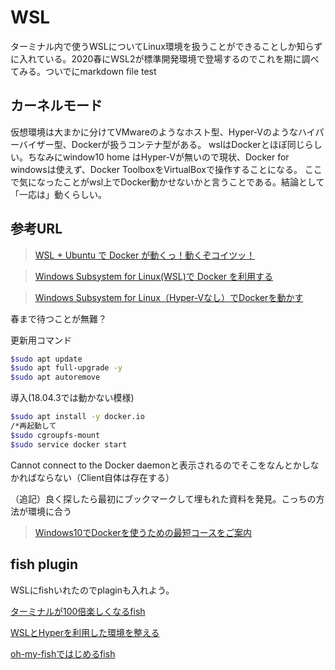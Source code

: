 # WSL

ターミナル内で使うWSLについてLinux環境を扱うことができることしか知らずに入れている。2020春にWSL2が標準開発環境で登場するのでこれを期に調べてみる。ついでにmarkdown file test
## カーネルモード

仮想環境は大まかに分けてVMwareのようなホスト型、Hyper-Vのようなハイパーバイザー型、Dockerが扱うコンテナ型がある。
wslはDockerとほぼ同じらしい。ちなみにwindow10 home はHyper-Vが無いので現状、Docker for windowsは使えず、Docker ToolboxをVirtualBoxで操作することになる。
ここで気になったことがwsl上でDocker動かせないかと言うことである。結論として「一応は」動くらしい。
## 参考URL
>[WSL + Ubuntu で Docker が動くっ！動くぞコイツッ！](https://qiita.com/koinori/items/78a946fc74452af9afba)

>[Windows Subsystem for Linux(WSL)で Docker を利用する](https://simplestar-tech.hatenablog.com/entry/2019/10/14/101551)

>[Windows Subsystem for Linux（Hyper-Vなし）でDockerを動かす](https://www.nuits.jp/entry/docker-on-wsl)

春まで待つことが無難？

更新用コマンド

```Bash
$sudo apt update
$sudo apt full-upgrade -y
$sudo apt autoremove
```

導入(18.04.3では動かない模様)
```Bash
$sudo apt install -y docker.io
/*再起動して
$sudo cgroupfs-mount
$sudo service docker start
```

Cannot connect to the Docker daemonと表示されるのでそこをなんとかしなかればならない（Client自体は存在する）

（追記）良く探したら最初にブックマークして埋もれた資料を発見。こっちの方法が環境に合う
>[Windows10でDockerを使うための最短コースをご案内](https://www.orangeitems.com/entry/2019/01/10/143859)

## fish plugin
WSLにfishいれたのでplaginも入れよう。

[ターミナルが100倍楽しくなるfish](https://blog.mamansoft.net/2017/10/15/enjoy-fish/)

[WSLとHyperを利用した環境を整える](https://matcha-choco010.net/2018/06/30/wsl%E3%81%A8hyper%E3%82%92%E5%88%A9%E7%94%A8%E3%81%97%E3%81%9F%E7%92%B0%E5%A2%83%E3%82%92%E6%95%B4%E3%81%88%E3%82%8B/)

[oh-my-fishではじめるfish](https://qiita.com/eielh/items/8b9f86a980b08125eb93)